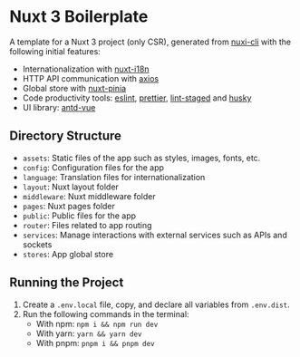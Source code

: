 # Nuxt 3 Boilerplate

A template for a Nuxt 3 project (only CSR), generated from [nuxi-cli](https://nuxt.com/docs/getting-started/installation) with the following initial features:

- Internationalization with [nuxt-i18n](https://i18n.nuxtjs.org/docs/getting-started)
- HTTP API communication with [axios](https://axios-http.com/vi/docs/intro)
- Global store with [nuxt-pinia](https://pinia.vuejs.org/ssr/nuxt.html)
- Code productivity tools: [eslint](https://eslint.org), [prettier](https://prettier.io), [lint-staged](https://www.npmjs.com/package/lint-staged) and [husky](https://www.npmjs.com/package/husky)
- UI library: [antd-vue](https://antdv.com/components/overview)

## Directory Structure

- `assets`: Static files of the app such as styles, images, fonts, etc.
- `config`: Configuration files for the app
- `language`: Translation files for internationalization
- `layout`: Nuxt layout folder
- `middleware`: Nuxt middleware folder
- `pages`: Nuxt pages folder
- `public`: Public files for the app
- `router`: Files related to app routing
- `services`: Manage interactions with external services such as APIs and sockets
- `stores`: App global store

## Running the Project

1. Create a `.env.local` file, copy, and declare all variables from `.env.dist`.
2. Run the following commands in the terminal:
   - With npm: `npm i && npm run dev`
   - With yarn: `yarn && yarn dev`
   - With pnpm: `pnpm i && pnpm dev`
